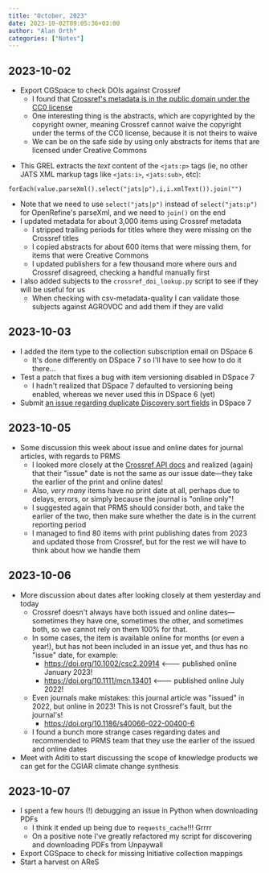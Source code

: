 ```yaml
---
title: "October, 2023"
date: 2023-10-02T09:05:36+03:00
author: "Alan Orth"
categories: ["Notes"]
---
```


## 2023-10-02

- Export CGSpace to check DOIs against Crossref
  - I found that [Crossref's metadata is in the public domain under the CC0 license](https://www.crossref.org/documentation/retrieve-metadata/rest-api/rest-api-metadata-license-information/)
  - One interesting thing is the abstracts, which are copyrighted by the copyright owner, meaning Crossref cannot waive the copyright under the terms of the CC0 license, because it is not theirs to waive
  - We can be on the safe side by using only abstracts for items that are licensed under Creative Commons

<!--more-->

- This GREL extracts the _text_ content of the `<jats:p>` tags (ie, no other JATS XML markup tags like `<jats:i>`, `<jats:sub>`, etc):

```console
forEach(value.parseXml().select("jats|p"),i,i.xmlText()).join("")
```

- Note that we need to use `select("jats|p")` instead of `select("jats:p")` for OpenRefine's parseXml, and we need to `join()` on the end
- I updated metadata for about 3,000 items using Crossref metadata
  - I stripped trailing periods for titles where they were missing on the Crossref titles
  - I copied abstracts for about 600 items that were missing them, for items that were Creative Commons
  - I updated publishers for a few thousand more where ours and Crossref disagreed, checking a handful manually first
- I also added subjects to the `crossref_doi_lookup.py` script to see if they will be useful for us
  - When checking with csv-metadata-quality I can validate those subjects against AGROVOC and add them if they are valid

## 2023-10-03

- I added the item type to the collection subscription email on DSpace 6
  - It's done differently on DSpace 7 so I'll have to see how to do it there...
- Test a patch that fixes a bug with item versioning disabled in DSpace 7
  - I hadn't realized that DSpace 7 defaulted to versioning being enabled, whereas we never used this in DSpace 6 (yet)
- Submit [an issue regarding duplicate Discovery sort fields](https://github.com/DSpace/DSpace/issues/9104) in DSpace 7

## 2023-10-05

- Some discussion this week about issue and online dates for journal articles, with regards to PRMS
  - I looked more closely at the [Crossref API docs](https://github.com/CrossRef/rest-api-doc/blob/master/api_format.md) and realized (again) that their "issue" date is not the same as our issue date—they take the earlier of the print and online dates!
  - Also, *very many* items have no print date at all, perhaps due to delays, errors, or simply because the journal is "online only"!
  - I suggested again that PRMS should consider both, and take the earlier of the two, then make sure whether the date is in the current reporting period
  - I managed to find 80 items with print publishing dates from 2023 and updated those from Crossref, but for the rest we will have to think about how we handle them

## 2023-10-06

- More discussion about dates after looking closely at them yesterday and today
  - Crossref doesn't always have both issued and online dates—sometimes they have one, sometimes the other, and sometimes both, so we cannot rely on them 100% for that.
  - In some cases, the item is available online for months (or even a year!), but has not been included in an issue yet, and thus has no "issue" date, for example:
    - https://doi.org/10.1002/csc2.20914 <--- published online January 2023!
    - https://doi.org/10.1111/mcn.13401 <--- published online July 2022!
  - Even journals make mistakes: this journal article was "issued" in 2022, but online in 2023! This is not Crossref's fault, but the journal's!
    - https://doi.org/10.1186/s40066-022-00400-6
  - I found a bunch more strange cases regarding dates and recommended to PRMS team that they use the earlier of the issued and online dates
- Meet with Aditi to start discussing the scope of knowledge products we can get for the CGIAR climate change synthesis

## 2023-10-07

- I spent a few hours (!) debugging an issue in Python when downloading PDFs
  - I think it ended up being due to `requests_cache`!!! Grrrr
  - On a positive note I've greatly refactored my script for discovering and downloading PDFs from Unpaywall
- Export CGSpace to check for missing Initiative collection mappings
- Start a harvest on AReS

<!-- vim: set sw=2 ts=2: -->
